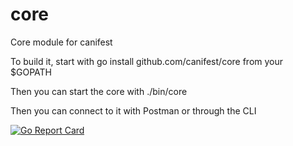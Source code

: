 # core

Core module for canifest

To build it, start with go install github.com/canifest/core from your $GOPATH

Then you can start the core with ./bin/core

Then you can connect to it with Postman or through the CLI


[![Go Report Card](https://goreportcard.com/badge/github.com/canifest/core)](https://goreportcard.com/report/github.com/canifest/core)

